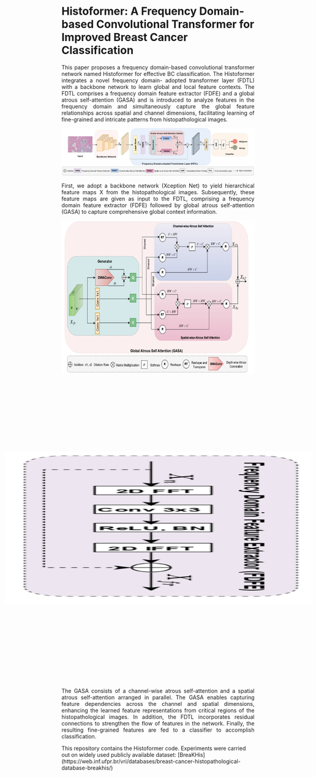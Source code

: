 # Histoformer: A Frequency Domain-based Convolutional Transformer for Improved Breast Cancer Classification
<p align="justify"> This paper proposes a frequency domain-based convolutional transformer network
named Histoformer for effective BC classification. The Histoformer integrates a novel frequency domain-
adopted transformer layer (FDTL) with a backbone network to learn global and local feature contexts. 
The FDTL comprises a frequency domain feature extractor (FDFE) and a global atrous self-attention (GASA)
and is introduced to analyze features in the frequency domain and simultaneously capture the global feature 
relationships across spatial and channel dimensions, facilitating learning of fine-grained and intricate patterns from histopathological images. </p>
<img src="histoformer.jpg" alt="Architecture of Histoformer">
<p align="justify"> First, we adopt a backbone network (Xception Net) to yield hierarchical feature maps X from the histopathological images. Subsequently,
these feature maps are given as input to the FDTL, comprising a frequency domain feature extractor (FDFE) followed by
global atrous self-attention (GASA) to capture comprehensive global context information. </p> 
<p align="center">
  <img src="gasa.jpg" alt="Architecture of Global Atrous Self-Attention (GASA)" width="600" height="400" />
  <img src="fdfe.jpg" alt="Frequency Domain Feature Extractor (FDFE) block" width="400" height="800" style="transform: rotate(90deg);" />
</p>

<p align="justify"> The GASA consists of a channel-wise atrous self-attention and a spatial atrous self-attention arranged in parallel. The GASA enables capturing feature dependencies across the channel and spatial dimensions, enhancing the learned feature representations from critical regions of the
histopathological images. In addition, the FDTL incorporates residual connections to strengthen the flow of features in the
network. Finally, the resulting fine-grained features are fed to a classifier to accomplish classification. </p>
This repository contains the Histoformer code. Experiments were carried out on widely used publicly available dataset: [BreaKHis](https://web.inf.ufpr.br/vri/databases/breast-cancer-histopathological-database-breakhis/)
